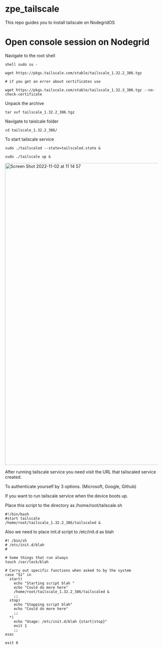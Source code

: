 # zpe_tailscale
This repo guides you to install tailscale on NodegridOS

# Open console session on Nodegrid

Navigate to the root shell

    shell sudo su -
    
    wget https://pkgs.tailscale.com/stable/tailscale_1.32.2_386.tgz
    
    # if you get an error about certificates use
    
    wget https://pkgs.tailscale.com/stable/tailscale_1.32.3_386.tgz --no-check-certificate
    
    
Unpack the archive

    tar xvf tailscale_1.32.2_386.tgz
    
Navigate to taislcale folder
    
    cd tailscale_1.32.2_386/
    
To start tailscale service
    
    sudo ./tailscaled --state=tailscaled.state &
    
    sudo ./tailscale up &
    
<img width="993" alt="Screen Shot 2022-11-02 at 11 14 57" src="https://user-images.githubusercontent.com/103506681/199435507-537ac656-025b-4827-bbb5-16aec2716e58.png">

After running tailscale service you need visit the URL that tailscaled service created.

To authenticate yourself by 3 options. (Microsoft, Google, Github)

If you want to run tailscale service when the device boots up.

Place this script to the directory as /home/root/tailscale.sh

    #!/bin/bash
    #start tailscale
    /home/root/tailscale_1.32.2_386/tailscaled &

Also we need to place init.d script to /etc/init.d as blah

    #! /bin/sh
    # /etc/init.d/blah
    #

    # Some things that run always
    touch /var/lock/blah

    # Carry out specific functions when asked to by the system
    case "$1" in
      start)
        echo "Starting script blah "
        echo "Could do more here"
        /home/root/tailscale_1.32.2_386/tailscaled &
        ;;
      stop)
        echo "Stopping script blah"
        echo "Could do more here"
        ;;
      *)
        echo "Usage: /etc/init.d/blah {start|stop}"
        exit 1
        ;;
    esac

    exit 0



    
    

    
